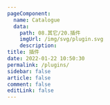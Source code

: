 ```yaml
---
pageComponent: 
  name: Catalogue
  data: 
    path: 08.其它/20.插件
    imgUrl: /img/svg/plugin.svg
    description: 
title: 插件
date: 2022-01-22 10:50:30
permalink: /plugins/
sidebar: false
article: false
comment: false
editLink: false
---
```

